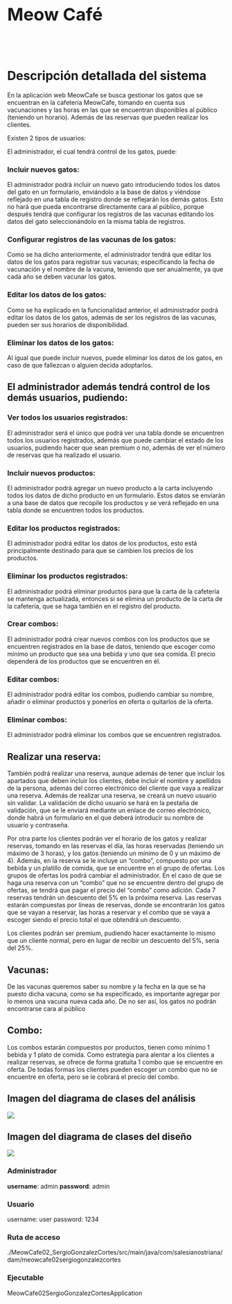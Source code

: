<h1 style="font-size: 30pt;">Meow Café</h1>

<br>
<br>

# Descripción detallada del sistema

En la aplicación web MeowCafe se busca gestionar los gatos que se encuentran en la cafetería MeowCafe, tomando en cuenta sus vacunaciones y las horas en las que se encuentran disponibles al público (teniendo un horario). Además de las reservas que pueden realizar los clientes.

Existen 2 tipos de usuarios:

El administrador, el cual tendrá control de los gatos, puede:

### Incluir nuevos gatos:

El administrador podrá incluir un nuevo gato introduciendo todos los datos del gato en un formulario, enviándolo a la base de datos y viéndose reflejado en una tabla de registro donde se reflejarán los demás gatos. Esto no hará que pueda encontrarse directamente cara al público, porque después tendrá que configurar los registros de las vacunas editando los datos del gato seleccionándolo en la misma tabla de registros.

### Configurar registros de las vacunas de los gatos:

Como se ha dicho anteriormente, el administrador tendrá que editar los datos de los gatos para registrar sus vacunas; especificando la fecha de vacunación y el nombre de la vacuna, teniendo que ser anualmente, ya que cada año se deben vacunar los gatos.

### Editar los datos de los gatos:

Como se ha explicado en la funcionalidad anterior, el administrador podrá editar los datos de los gatos, además de ser los registros de las vacunas, pueden ser sus horarios de disponibilidad.

### Eliminar los datos de los gatos:

Al igual que puede incluir nuevos, puede eliminar los datos de los gatos, en caso de que fallezcan o alguien decida adoptarlos.

## El administrador además tendrá control de los demás usuarios, pudiendo:

### Ver todos los usuarios registrados:

El administrador será el único que podrá ver una tabla donde se encuentren todos los usuarios registrados, además que puede cambiar el estado de los usuarios, pudiendo hacer que sean premium o no, además de ver el número de reservas que ha realizado el usuario.

### Incluir nuevos productos:

El administrador podrá agregar un nuevo producto a la carta incluyendo todos los datos de dicho producto en un formulario. Estos datos se enviarán a una base de datos que recopile los productos y se verá reflejado en una tabla donde se encuentren todos los productos.


### Editar los productos registrados:

El administrador podrá editar los datos de los productos, esto está principalmente destinado para que se cambien los precios de los productos.


### Eliminar los productos registrados:

El administrador podrá eliminar productos para que la carta de la cafetería se mantenga actualizada, entonces si se elimina un producto de la carta de la cafetería, que se haga también en el registro del producto.


### Crear combos:

El administrador podrá crear nuevos combos con los productos que se encuentren registrados en la base de datos, teniendo que escoger como mínimo un producto que sea una bebida y uno que sea comida. El precio dependerá de los productos que se encuentren en él.


### Editar combos:

El administrador podrá editar los combos, pudiendo cambiar su nombre, añadir o eliminar productos y ponerlos en oferta o quitarlos de la oferta.

### Eliminar combos:

El administrador podrá eliminar los combos que se encuentren registrados.

## Realizar una reserva:

También podrá realizar una reserva, aunque además de tener que incluir los apartados que deben incluir los clientes, debe incluir el nombre y apellidos de la persona, además del correo electrónico del cliente que vaya a realizar una reserva. Además de realizar una reserva, se creará un nuevo usuario sin validar. La validación de dicho usuario se hará en la pestaña de validación, que se le enviará mediante un enlace de correo electrónico, donde habrá un formulario en el que deberá introducir su nombre de usuario y contraseña.

Por otra parte los clientes podrán ver el horario de los gatos y realizar reservas, tomando en las reservas el día, las horas reservadas (teniendo un máximo de 3 horas), y los gatos (teniendo un mínimo de 0 y un máximo de 4). Además, en la reserva se le incluye un “combo”, compuesto por una bebida y un platillo de comida, que se encuentre en el grupo de ofertas. Los grupos de ofertas los podrá cambiar el administrador. En el caso de que se haga una reserva con un “combo” que no se encuentre dentro del grupo de ofertas, se tendrá que pagar el precio del “combo” como adición. Cada 7 reservas tendrán un descuento del 5% en la próxima reserva. Las reservas estarán compuestas por líneas de reservas, donde se encontrarán los gatos que se vayan a reservar, las horas a reservar y el combo que se vaya a escoger siendo el precio total el que obtendrá un descuento.

Los clientes podrán ser premium, pudiendo hacer exactamente lo mismo que un cliente normal, pero en lugar de recibir un descuento del 5%, sería del 25%.


## Vacunas:

De las vacunas queremos saber su nombre y la fecha en la que se ha puesto dicha vacuna, como se ha especificado, es importante agregar por lo menos una vacuna nueva cada año. De no ser así, los gatos no podrán encontrarse cara al público 


## Combo:

Los combos estarán compuestos por productos, tienen como mínimo 1 bebida y 1 plato de comida. Como estrategia para alentar a los clientes a realizar  reservas, se ofrece de forma gratuita 1 combo que se encuentre en oferta. De todas formas los clientes pueden escoger   un combo que no se encuentre en oferta, pero se le cobrará el precio del combo.



## Imagen del diagrama de clases del análisis
<img src="diagrama/Diagrama de clases del análisis.jpg">


## Imagen del diagrama de clases del diseño
<img src="diagrama/Diagrama de clases del diseño.jpg" >


### Administrador

<b>username</b>: admin
<b>password</b>: admin

### Usuario

username: user
password: 1234

### Ruta de acceso

./MeowCafe02_SergioGonzalezCortes/src/main/java/com/salesianostriana/dam/meowcafe02sergiogonzalezcortes

### Ejecutable

MeowCafe02SergioGonzalezCortesApplication


